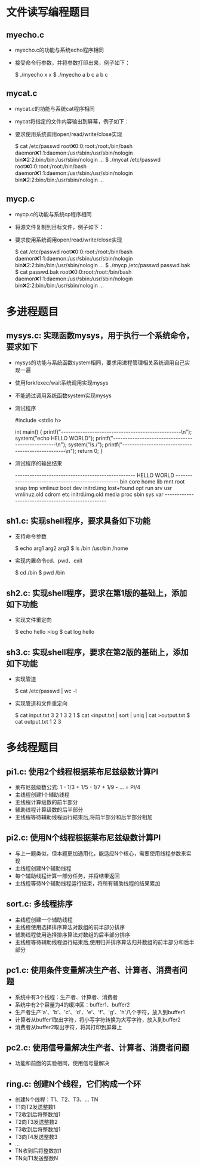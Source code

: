 文件读写编程题目
========

myecho.c
--------

*   myecho.c的功能与系统echo程序相同
*   接受命令行参数，并将参数打印出来，例子如下：
    
    $ ./myecho x
    x
    $ ./myecho a b c
    a b c
    

mycat.c
-------

*   mycat.c的功能与系统cat程序相同
*   mycat将指定的文件内容输出到屏幕，例子如下：
*   要求使用系统调用open/read/write/close实现
    
    $ cat /etc/passwd 
    root:x:0:0:root:/root:/bin/bash
    daemon:x:1:1:daemon:/usr/sbin:/usr/sbin/nologin
    bin:x:2:2:bin:/bin:/usr/sbin/nologin
    ...
    $ ./mycat /etc/passwd 
    root:x:0:0:root:/root:/bin/bash
    daemon:x:1:1:daemon:/usr/sbin:/usr/sbin/nologin
    bin:x:2:2:bin:/bin:/usr/sbin/nologin
    ...
    

mycp.c
------

*   mycp.c的功能与系统cp程序相同
*   将源文件复制到目标文件，例子如下：
*   要求使用系统调用open/read/write/close实现
    
    $ cat /etc/passwd
    root:x:0:0:root:/root:/bin/bash
    daemon:x:1:1:daemon:/usr/sbin:/usr/sbin/nologin
    bin:x:2:2:bin:/bin:/usr/sbin/nologin
    ...
    $ ./mycp /etc/passwd passwd.bak 
    $ cat passwd.bak
    root:x:0:0:root:/root:/bin/bash
    daemon:x:1:1:daemon:/usr/sbin:/usr/sbin/nologin
    bin:x:2:2:bin:/bin:/usr/sbin/nologin
    ...
    

多进程题目
=====

mysys.c: 实现函数mysys，用于执行一个系统命令，要求如下
----------------------------------

*   mysys的功能与系统函数system相同，要求用进程管理相关系统调用自己实现一遍
*   使用fork/exec/wait系统调用实现mysys
*   不能通过调用系统函数system实现mysys
*   测试程序
    
    #include <stdio.h>
    
    int main()
    {
        printf("--------------------------------------------------\\n");
        system("echo HELLO WORLD");
        printf("--------------------------------------------------\\n");
        system("ls /");
        printf("--------------------------------------------------\\n");
        return 0;
    }
    
*   测试程序的输出结果
    
    \-\-\-\-\-\-\-\-\-\-\-\-\-\-\-\-\-\-\-\-\-\-\-\-\-\-\-\-\-\-\-\-\-\-\-\-\-\-\-\-\-\-\-\-\-\-\-\-\-\-
    HELLO WORLD
    \-\-\-\-\-\-\-\-\-\-\-\-\-\-\-\-\-\-\-\-\-\-\-\-\-\-\-\-\-\-\-\-\-\-\-\-\-\-\-\-\-\-\-\-\-\-\-\-\-\-
    bin    core  home	     lib	 mnt   root  snap  tmp	vmlinuz
    boot   dev   initrd.img      lost+found  opt   run   srv   usr	vmlinuz.old
    cdrom  etc   initrd.img.old  media	 proc  sbin  sys   var
    \-\-\-\-\-\-\-\-\-\-\-\-\-\-\-\-\-\-\-\-\-\-\-\-\-\-\-\-\-\-\-\-\-\-\-\-\-\-\-\-\-\-\-\-\-\-\-\-\-\-
    

sh1.c: 实现shell程序，要求具备如下功能
-------------------------

*   支持命令参数
    
    $ echo arg1 arg2 arg3
    $ ls /bin /usr/bin /home
    
*   实现内置命令cd、pwd、exit
    
    $ cd /bin
    $ pwd
    /bin
    

sh2.c: 实现shell程序，要求在第1版的基础上，添加如下功能
----------------------------------

*   实现文件重定向
    
    $ echo hello >log
    $ cat log
    hello
    

sh3.c: 实现shell程序，要求在第2版的基础上，添加如下功能
----------------------------------

*   实现管道
    
    $ cat /etc/passwd | wc -l
    
*   实现管道和文件重定向
    
    $ cat input.txt
    3
    2
    1
    3
    2
    1
    $ cat <input.txt | sort | uniq | cat >output.txt
    $ cat output.txt
    1
    2
    3
    

多线程题目
=====

pi1.c: 使用2个线程根据莱布尼兹级数计算PI
-------------------------

*   莱布尼兹级数公式: 1 - 1/3 + 1/5 - 1/7 + 1/9 - ... = PI/4
*   主线程创建1个辅助线程
*   主线程计算级数的前半部分
*   辅助线程计算级数的后半部分
*   主线程等待辅助线程运行結束后,将前半部分和后半部分相加

pi2.c: 使用N个线程根据莱布尼兹级数计算PI
-------------------------

*   与上一题类似，但本题更加通用化，能适应N个核心，需要使用线程参数来实现
*   主线程创建N个辅助线程
*   每个辅助线程计算一部分任务，并将结果返回
*   主线程等待N个辅助线程运行结束，将所有辅助线程的结果累加

sort.c: 多线程排序
-------------

*   主线程创建一个辅助线程
*   主线程使用选择排序算法对数组的前半部分排序
*   辅助线程使用选择排序算法对数组的后半部分排序
*   主线程等待辅助线程运行結束后,使用归并排序算法归并数组的前半部分和后半部分

pc1.c: 使用条件变量解决生产者、计算者、消费者问题
----------------------------

*   系统中有3个线程：生产者、计算者、消费者
*   系统中有2个容量为4的缓冲区：buffer1、buffer2
*   生产者生产'a'、'b'、'c'、‘d'、'e'、'f'、'g'、'h'八个字符，放入到buffer1
*   计算者从buffer1取出字符，将小写字符转换为大写字符，放入到buffer2
*   消费者从buffer2取出字符，将其打印到屏幕上

pc2.c: 使用信号量解决生产者、计算者、消费者问题
---------------------------

*   功能和前面的实验相同，使用信号量解决

ring.c: 创建N个线程，它们构成一个环
----------------------

*   创建N个线程：T1、T2、T3、… TN
*   T1向T2发送整数1
*   T2收到后将整数加1
*   T2向T3发送整数2
*   T3收到后将整数加1
*   T3向T4发送整数3
*   …
*   TN收到后将整数加1
*   TN向T1发送整数N
